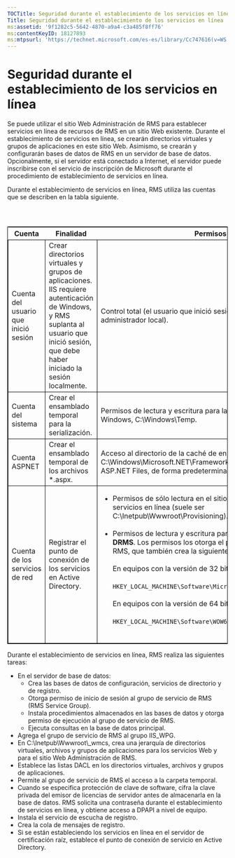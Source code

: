 ```yaml
---
TOCTitle: Seguridad durante el establecimiento de los servicios en línea
Title: Seguridad durante el establecimiento de los servicios en línea
ms:assetid: '9f1282c5-5642-4870-a9a4-c3a485f8ff76'
ms:contentKeyID: 18127893
ms:mtpsurl: 'https://technet.microsoft.com/es-es/library/Cc747616(v=WS.10)'
---
```


Seguridad durante el establecimiento de los servicios en línea
==============================================================

Se puede utilizar el sitio Web Administración de RMS para establecer servicios en línea de recursos de RMS en un sitio Web existente. Durante el establecimiento de servicios en línea, se crearán directorios virtuales y grupos de aplicaciones en este sitio Web. Asimismo, se crearán y configurarán bases de datos de RMS en un servidor de base de datos. Opcionalmente, si el servidor está conectado a Internet, el servidor puede inscribirse con el servicio de inscripción de Microsoft durante el procedimiento de establecimiento de servicios en línea.

Durante el establecimiento de servicios en línea, RMS utiliza las cuentas que se describen en la tabla siguiente.

###  

 
<table style="border:1px solid black;">
<colgroup>
<col width="33%" />
<col width="33%" />
<col width="33%" />
</colgroup>
<thead>
<tr class="header">
<th>Cuenta</th>
<th>Finalidad</th>
<th>Permisos</th>
</tr>
</thead>
<tbody>
<tr class="odd">
<td style="border:1px solid black;">Cuenta del usuario que inició sesión</td>
<td style="border:1px solid black;">Crear directorios virtuales y grupos de aplicaciones. IIS requiere autenticación de Windows, y RMS suplanta al usuario que inició sesión, que debe haber iniciado la sesión localmente.</td>
<td style="border:1px solid black;">Control total (el usuario que inició sesión debe ser un administrador local).</td>
</tr>
<tr class="even">
<td style="border:1px solid black;">Cuenta del sistema</td>
<td style="border:1px solid black;">Crear el ensamblado temporal para la serialización.</td>
<td style="border:1px solid black;">Permisos de lectura y escritura para la carpeta temporal de Windows, C:\Windows\Temp.</td>
</tr>
<tr class="odd">
<td style="border:1px solid black;">Cuenta ASPNET</td>
<td style="border:1px solid black;">Crear el ensamblado temporal de los archivos *.aspx.</td>
<td style="border:1px solid black;">Acceso al directorio de la caché de ensamblados temporal, C:\Windows\Microsoft.NET\Framework\v1.1.4322\Temporary ASP.NET Files, de forma predeterminada.</td>
</tr>
<tr class="even">
<td style="border:1px solid black;">Cuenta de los servicios de red</td>
<td style="border:1px solid black;">Registrar el punto de conexión de los servicios en Active Directory.</td>
<td style="border:1px solid black;"><ul>
<li>Permisos de sólo lectura en el sitio de establecimiento de servicios en línea (suele ser C:\Inetpub\Wwwroot\Provisioning).<br />
<br />
</li>
<li>Permisos de lectura y escritura para la clave del Registro <strong>DRMS</strong>. Los permisos los otorga el programa de instalación de RMS, que también crea la siguiente clave del Registro.<br />
<br />
En equipos con la versión de 32 bits de Windows Server 2003:<br />
<br />
<code>HKEY_LOCAL_MACHINE\Software\Microsoft\DRMS\1.0</code><br />
<br />
En equipos con la versión de 64 bits de Windows Server 2003:<br />
<br />
<code>HKEY_LOCAL_MACHINE\Software\WOW6432Node\Microsoft\DRMS\1.0</code><br />
<br />
</li>
</ul></td>
</tr>
</tbody>
</table>
 

Durante el establecimiento de servicios en línea, RMS realiza las siguientes tareas:

-   En el servidor de base de datos:
    -   Crea las bases de datos de configuración, servicios de directorio y de registro.
    -   Otorga permiso de inicio de sesión al grupo de servicio de RMS (RMS Service Group).
    -   Instala procedimientos almacenados en las bases de datos y otorga permiso de ejecución al grupo de servicio de RMS.
    -   Ejecuta consultas en la base de datos principal.
-   Agrega el grupo de servicio de RMS al grupo IIS\_WPG.
-   En C:\\Inetpub\\Wwwroot\\\_wmcs, crea una jerarquía de directorios virtuales, archivos y grupos de aplicaciones para los servicios Web y para el sitio Web Administración de RMS.
-   Establece las listas DACL en los directorios virtuales, archivos y grupos de aplicaciones.
-   Permite al grupo de servicio de RMS el acceso a la carpeta temporal.
-   Cuando se especifica protección de clave de software, cifra la clave privada del emisor de licencias de servidor antes de almacenarla en la base de datos. RMS solicita una contraseña durante el establecimiento de servicios en línea, y obtiene acceso a DPAPI a nivel de equipo.
-   Instala el servicio de escucha de registro.
-   Crea la cola de mensajes de registro.
-   Si se están estableciendo los servicios en línea en el servidor de certificación raíz, establece el punto de conexión de servicio en Active Directory.
